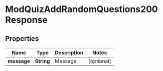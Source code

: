 

# ModQuizAddRandomQuestions200Response


## Properties

| Name | Type | Description | Notes |
|------------ | ------------- | ------------- | -------------|
|**message** | **String** | Message |  [optional] |



